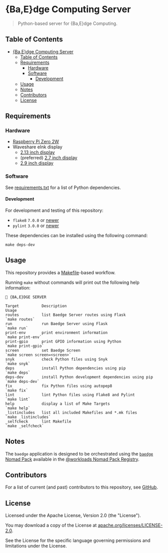 # {Ba,E}dge Computing Server

> Python-based server for {Ba,E}dge Computing.

## Table of Contents

<!-- TOC -->
* [{Ba,E}dge Computing Server](#baedge-computing-server)
  * [Table of Contents](#table-of-contents)
  * [Requirements](#requirements)
    * [Hardware](#hardware)
    * [Software](#software)
      * [Development](#development)
  * [Usage](#usage)
  * [Notes](#notes)
  * [Contributors](#contributors)
  * [License](#license)
<!-- TOC -->

## Requirements

### Hardware

- [Raspberry Pi Zero 2W](https://www.raspberrypi.org/products/raspberry-pi-zero-2-w/)
- Waveshare eInk display
  - [2.13 inch display](https://www.waveshare.com/wiki/2.13inch_e-Paper_HAT_(B))
  - (preferred) [2.7 inch display](https://www.waveshare.com/wiki/2.7inch_e-Paper_HAT_(B))
  - [2.9 inch display](https://www.waveshare.com/wiki/2.9inch_e-Paper_Module_(B))

### Software

See [requirements.txt](./requirements.txt) for a list of Python dependencies.

#### Development

For development and testing of this repository:

- `flake8` `7.0.0` or [newer](https://pypi.org/project/flake8/)
- `pylint` `3.0.0` or [newer](https://pypi.org/project/pylint/)

These dependencies can be installed using the following command:

```shell
make deps-dev
```

## Usage

This repository provides a [Makefile](./Makefile)-based workflow.

Running `make` without commands will print out the following help information:

```text
🎫 {BA,E}DGE SERVER

Target          Description                                          Usage
routes          list Baedge Server routes using Flask                `make routes`
run             run Baedge Server using Flask                        `make run`
print-env       print environment information                        `make print-env`
print-gpio      print GPIO information using Python                  `make print-gpio`
screen          set Baedge Screen                                    `make screen screen=<screen>`
snyk            check Python files using Snyk                        `make snyk`
deps            install Python dependencies using pip                `make deps`
deps-dev        install Python development dependencies using pip    `make deps-dev`
fix             fix Python files using autopep8                      `make fix`
lint            lint Python files using Flake8 and Pylint            `make lint`
help            display a list of Make Targets                       `make help`
_listincludes   list all included Makefiles and *.mk files           `make _listincludes`
_selfcheck      lint Makefile                                        `make _selfcheck`
```

## Notes

The `baedge` application is designed to be orchestrated using the [`baedge` Nomad Pack](https://github.com/workloads/nomad-pack-registry/tree/main/packs/baedge) available in the [@workloads Nomad Pack Registry](https://github.com/workloads/nomad-pack-registry).

## Contributors

For a list of current (and past) contributors to this repository, see [GitHub](https://github.com/workloads/baedge-server/graphs/contributors).

## License

Licensed under the Apache License, Version 2.0 (the "License").

You may download a copy of the License at [apache.org/licenses/LICENSE-2.0](http://www.apache.org/licenses/LICENSE-2.0).

See the License for the specific language governing permissions and limitations under the License.
